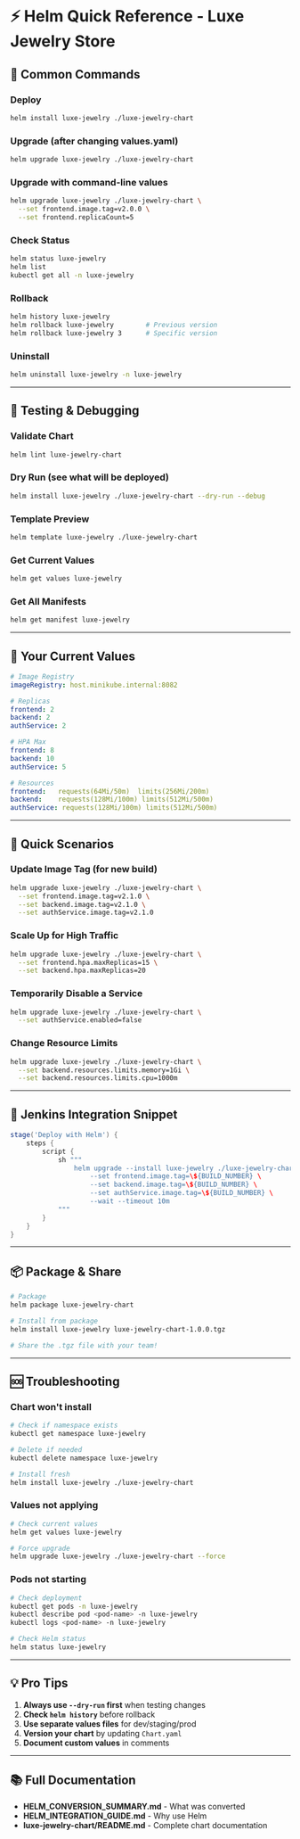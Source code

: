 # ⚡ Helm Quick Reference - Luxe Jewelry Store

## 🚀 Common Commands

### Deploy
```bash
helm install luxe-jewelry ./luxe-jewelry-chart
```

### Upgrade (after changing values.yaml)
```bash
helm upgrade luxe-jewelry ./luxe-jewelry-chart
```

### Upgrade with command-line values
```bash
helm upgrade luxe-jewelry ./luxe-jewelry-chart \
  --set frontend.image.tag=v2.0.0 \
  --set frontend.replicaCount=5
```

### Check Status
```bash
helm status luxe-jewelry
helm list
kubectl get all -n luxe-jewelry
```

### Rollback
```bash
helm history luxe-jewelry
helm rollback luxe-jewelry        # Previous version
helm rollback luxe-jewelry 3      # Specific version
```

### Uninstall
```bash
helm uninstall luxe-jewelry -n luxe-jewelry
```

---

## 🔧 Testing & Debugging

### Validate Chart
```bash
helm lint luxe-jewelry-chart
```

### Dry Run (see what will be deployed)
```bash
helm install luxe-jewelry ./luxe-jewelry-chart --dry-run --debug
```

### Template Preview
```bash
helm template luxe-jewelry ./luxe-jewelry-chart
```

### Get Current Values
```bash
helm get values luxe-jewelry
```

### Get All Manifests
```bash
helm get manifest luxe-jewelry
```

---

## 📝 Your Current Values

```yaml
# Image Registry
imageRegistry: host.minikube.internal:8082

# Replicas
frontend: 2
backend: 2
authService: 2

# HPA Max
frontend: 8
backend: 10
authService: 5

# Resources
frontend:   requests(64Mi/50m)  limits(256Mi/200m)
backend:    requests(128Mi/100m) limits(512Mi/500m)
authService: requests(128Mi/100m) limits(512Mi/500m)
```

---

## 🎯 Quick Scenarios

### Update Image Tag (for new build)
```bash
helm upgrade luxe-jewelry ./luxe-jewelry-chart \
  --set frontend.image.tag=v2.1.0 \
  --set backend.image.tag=v2.1.0 \
  --set authService.image.tag=v2.1.0
```

### Scale Up for High Traffic
```bash
helm upgrade luxe-jewelry ./luxe-jewelry-chart \
  --set frontend.hpa.maxReplicas=15 \
  --set backend.hpa.maxReplicas=20
```

### Temporarily Disable a Service
```bash
helm upgrade luxe-jewelry ./luxe-jewelry-chart \
  --set authService.enabled=false
```

### Change Resource Limits
```bash
helm upgrade luxe-jewelry ./luxe-jewelry-chart \
  --set backend.resources.limits.memory=1Gi \
  --set backend.resources.limits.cpu=1000m
```

---

## 🔄 Jenkins Integration Snippet

```groovy
stage('Deploy with Helm') {
    steps {
        script {
            sh """
                helm upgrade --install luxe-jewelry ./luxe-jewelry-chart \
                    --set frontend.image.tag=\${BUILD_NUMBER} \
                    --set backend.image.tag=\${BUILD_NUMBER} \
                    --set authService.image.tag=\${BUILD_NUMBER} \
                    --wait --timeout 10m
            """
        }
    }
}
```

---

## 📦 Package & Share

```bash
# Package
helm package luxe-jewelry-chart

# Install from package
helm install luxe-jewelry luxe-jewelry-chart-1.0.0.tgz

# Share the .tgz file with your team!
```

---

## 🆘 Troubleshooting

### Chart won't install
```bash
# Check if namespace exists
kubectl get namespace luxe-jewelry

# Delete if needed
kubectl delete namespace luxe-jewelry

# Install fresh
helm install luxe-jewelry ./luxe-jewelry-chart
```

### Values not applying
```bash
# Check current values
helm get values luxe-jewelry

# Force upgrade
helm upgrade luxe-jewelry ./luxe-jewelry-chart --force
```

### Pods not starting
```bash
# Check deployment
kubectl get pods -n luxe-jewelry
kubectl describe pod <pod-name> -n luxe-jewelry
kubectl logs <pod-name> -n luxe-jewelry

# Check Helm status
helm status luxe-jewelry
```

---

## 💡 Pro Tips

1. **Always use `--dry-run` first** when testing changes
2. **Check `helm history`** before rollback
3. **Use separate values files** for dev/staging/prod
4. **Version your chart** by updating `Chart.yaml`
5. **Document custom values** in comments

---

## 📚 Full Documentation

- **HELM_CONVERSION_SUMMARY.md** - What was converted
- **HELM_INTEGRATION_GUIDE.md** - Why use Helm
- **luxe-jewelry-chart/README.md** - Complete chart documentation

